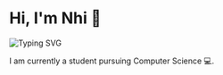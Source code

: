 
# Hi, I'm Nhi 👋

![Typing SVG](https://readme-typing-svg.herokuapp.com?color=%2336BCF7&lines=Welcome+to+my+GitHub+Profile!)

I am currently a student pursuing Computer Science 💻.


<!---
Nhile00/Nhile00 is a ✨ special ✨ repository because its `README.md` (this file) appears on your GitHub profile.
You can click the Preview link to take a look at your changes.
--->
